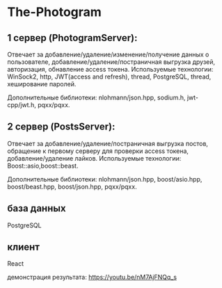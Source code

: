 # The-Photogram

## 1 сервер (PhotogramServer):
Отвечает за добавление/удаление/изменение/получение данных о пользователе, добавление/удаление/постраничная выгрузка друзей, авторизация, обнавление access токена.
Используемые технологии:
WinSock2, http, JWT(access and refresh), thread, PostgreSQL, thread, хеширование паролей.

Дополнительные библиотеки:
nlohmann/json.hpp, sodium.h, jwt-cpp/jwt.h, pqxx/pqxx.

## 2 сервер (PostsServer):
Отвечает за добавление/удаление/постраничная выгрузка постов, обращение к первому серверу для проверки access токена, добавление/удаление лайков.
Используемые технологии:
Boost::asio,boost::beast.

Дополнительные библиотеки:
nlohmann/json.hpp, boost/asio.hpp, boost/beast.hpp, boost/json.hpp, pqxx/pqxx.

## база данных
PostgreSQL

## клиент
React

демонстрация результата: https://youtu.be/nM7AjFNQq_s
